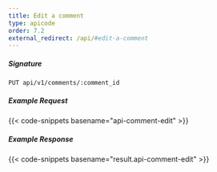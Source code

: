 ```yaml
---
title: Edit a comment
type: apicode
order: 7.2
external_redirect: /api/#edit-a-comment
---
```


##### Signature
`PUT api/v1/comments/:comment_id`
##### Example Request
{{< code-snippets basename="api-comment-edit" >}}
##### Example Response
{{< code-snippets basename="result.api-comment-edit" >}}